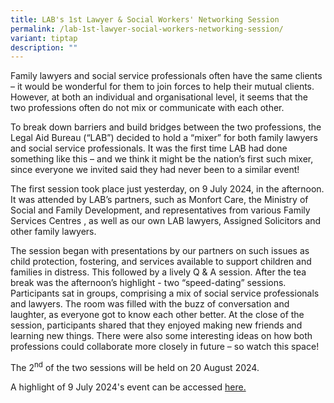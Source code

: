 ```yaml
---
title: LAB's 1st Lawyer & Social Workers' Networking Session
permalink: /lab-1st-lawyer-social-workers-networking-session/
variant: tiptap
description: ""
---
```

<p>Family lawyers and social service professionals often have the same clients
– it would be wonderful for them to join forces to help their mutual clients.
However, at both an individual and organisational level, it seems that
the two professions often do not mix or communicate with each other.</p>
<p>To break down barriers and build bridges between the two professions,
the Legal Aid Bureau (“LAB”) decided to hold a “mixer” for both family
lawyers and social service professionals. It was the first time LAB had
done something like this – and we think it might be the nation’s first
such mixer, since everyone we invited said they had never been to a similar
event!</p>
<p>The first session took place just yesterday, on 9 July 2024, in the afternoon.
It was attended by LAB’s partners, such as Monfort Care, the Ministry of
Social and Family Development, and representatives from various Family
Services Centres , as well as our own LAB lawyers, Assigned Solicitors
and other family lawyers.</p>
<p>The session began with presentations by our partners on such issues as
child protection, fostering, and services available to support children
and families in distress. This followed by a lively Q &amp; A session.
After the tea break was the afternoon’s highlight - two “speed-dating”
sessions. Participants sat in groups, comprising a mix of social service
professionals and lawyers. The room was filled with the buzz of conversation
and laughter, as everyone got to know each other better. At the close of
the session, participants shared that they enjoyed making new friends and
learning new things. There were also some interesting ideas on how both
professions could collaborate more closely in future – so watch this space!</p>
<p>The 2<sup>nd</sup> of the two sessions will be held on 20 August 2024.</p>
<p>A highlight of 9 July 2024's event can be accessed <a href="https://go.gov.sg/legalaidbureaumixer1" rel="noopener noreferrer nofollow" target="_blank">here.</a>
</p>